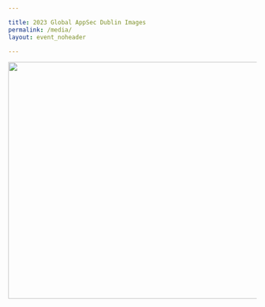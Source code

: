 ```yaml
---

title: 2023 Global AppSec Dublin Images
permalink: /media/
layout: event_noheader

---
```


<a data-flickr-embed="true" href="https://www.flickr.com/photos/197953348@N08" title="2023 Global AppSec Dublin"><img src="https://live.staticflickr.com/65535/52747527943_2a46275190_z.jpg" width="640" height="480" alt=""/></a><script async src="//embedr.flickr.com/assets/client-code.js" charset="utf-8"></script>
